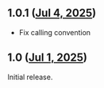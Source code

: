 ## 1.0.1 ([Jul 4, 2025](https://github.com/ramensoftware/windhawk-mods/blob/44ce7b23ea3db90ef619aaae50bd1f4dd38550ef/mods/no-properties-icon.wh.cpp))

* Fix calling convention

## 1.0 ([Jul 1, 2025](https://github.com/ramensoftware/windhawk-mods/blob/6a6232d08f4aa992db667fd3f0c237af31fbfc3c/mods/no-properties-icon.wh.cpp))

Initial release.
